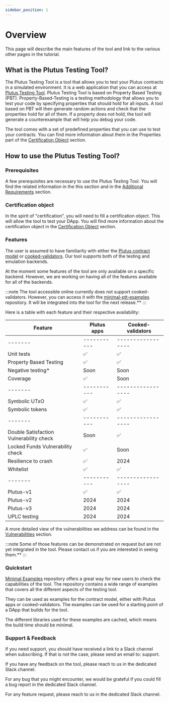 ```yaml
---
sidebar_position: 1
---
```


# Overview

This page will describe the main features of the tool and link to the various other pages in the tutorial.

## What is the Plutus Testing Tool?

The Plutus Testing Tool is a tool that allows you to test your Plutus contracts in a simulated environment. It is a web application that you can access at [Plutus Testing Tool](https://dapps-certification-web.scdev.aws.iohkdev.io/).
Plutus Testing Tool is based on Property Based Testing (PBT). Property-Based-Testing is a testing methodology that allows you to test your code by specifying properties that should hold for all inputs. A tool based on PBT will then generate random actions and check that the properties hold for all of them. If a property does not hold, the tool will generate a counterexample that will help you debug your code.

The tool comes with a set of predefined properties that you can use to test your contracts. You can find more information about them in the Properties part of the [Certification Object](/docs/backend/certification-object.md) section.

## How to use the Plutus Testing Tool?

### Prerequisites

A few prerequisites are necessary to use the Plutus Testing Tool. You will find the related information in the this section and in the [Additional Requirements](/docs/backend/additional-requirements.md) section.

### Certification object

In the spirit of "certification", you will need to fill a certification object. This will allow the tool to test your DApp. You will find more information about the certification object in the [Certification Object](/docs/backend/certification-object.md) section.

### Features

The user is assumed to have familiarity with either the [Plutus contract model](https://plutus-apps.readthedocs.io/en/latest/plutus/tutorials/contract-models.html) or [cooked-validators](https://github.com/tweag/cooked-validators). Our tool supports both of the testing and emulation backends.

At the moment some features of the tool are only available on a specific backend. However, we are working on having all of the features available for all of the backends. 

:::note
The tool accessible online currently does not support cooked-validators. However, you can access it with the [minimal-ptt-examples](https://github.com/Ali-Hill/minimal-ptt-examples/) repository. It will be integrated into the tool for the next release.**
:::

Here is a table with each feature and their respective availability:

| Feature | Plutus apps | Cooked-validators |
| ------- | ----------- | ----------------- |
| ------- | ----------- | ----------------- |
| Unit tests | ✅ | ✅ |
| Property Based Testing | ✅ | ✅ |
| Negative testing* | Soon | Soon |
| Coverage | ✅ | Soon |
| ------- | ----------- | ----------------- |
| Symbolic UTxO | ✅ | ✅ |
| Symbolic tokens | ✅ | ✅ |
| ------- | ----------- | ----------------- |
| Double Satisfaction Vulnerability check | Soon | ✅ |
| Locked Funds Vulnerability check | ✅ | Soon |
| Resilience to crash | ✅ | 2024 |
| Whitelist | ✅ | ✅ |
| ------- | ----------- | ----------------- |
| Plutus-v1 | ✅ | ✅ |
| Plutus-v2 | 2024 | 2024 |
| Plutus-v3 | 2024 | 2024 |
| UPLC testing | 2024 | 2024 |

A more detailed view of the vulnerabilities we address can be found in the [Vulnerabilities](/docs/backend/list-vulnerabilities.md) section.

:::note
Some of those features can be demonstrated on request but are not yet integrated in the tool. Please contact us if you are interested in seeing them.**
:::

### Quickstart

[Minimal Examples](/docs/backend/minimal-examples.md) repository offers a great way for new users to check the capabilities of the tool. The repository contains a wide range of examples that covers all the different aspects of the testing tool.

They can be used as examples for the contract model, either with Plutus apps or cooked-validators. The examples can be used for a starting point of a DApp that builds for the tool.

The different libraries used for these examples are cached, which means the build time should be minimal.

### Support & Feedback

If you need support, you should have received a link to a Slack channel when subscribing. If that is not the case, please send an email to: support.

If you have any feedback on the tool, please reach to us in the dedicated Slack channel.

For any bug that you might encounter, we would be grateful if you could fill a bug report in the dedicated Slack channel.

For any feature request, please reach to us in the dedicated Slack channel.